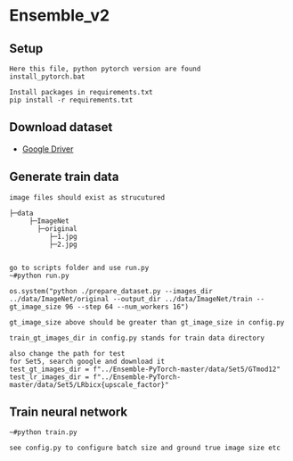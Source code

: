 # Ensemble_v2

## Setup
```text
Here this file, python pytorch version are found
install_pytorch.bat

Install packages in requirements.txt
pip install -r requirements.txt
```

## Download dataset
- [Google Driver](https://drive.google.com/file/d/1f2rrFlF9OEXIqPTQnyyGxctFYwBUmzkm/view?usp=share_link)

## Generate train data
```text
image files should exist as strucutured

├─data
     ├─ImageNet
       ├─original
          ├─1.jpg
          ├─2.jpg          


go to scripts folder and use run.py
~#python run.py

os.system("python ./prepare_dataset.py --images_dir ../data/ImageNet/original --output_dir ../data/ImageNet/train --gt_image_size 96 --step 64 --num_workers 16")

gt_image_size above should be greater than gt_image_size in config.py 

train_gt_images_dir in config.py stands for train data directory

also change the path for test
for Set5, search google and download it
test_gt_images_dir = f"../Ensemble-PyTorch-master/data/Set5/GTmod12"
test_lr_images_dir = f"../Ensemble-PyTorch-master/data/Set5/LRbicx{upscale_factor}"

```

## Train neural network
```text
~#python train.py

see config.py to configure batch size and ground true image size etc
```
